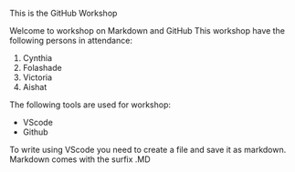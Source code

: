 This is the GitHub Workshop


Welcome to workshop on Markdown and GitHub
This workshop have the following persons in attendance:
1. Cynthia
2. Folashade
3. Victoria
4. Aishat

The  following tools are used for workshop:

* VScode
* Github

To write using VScode you need to create a file and save it as markdown. Markdown comes with the surfix .MD

